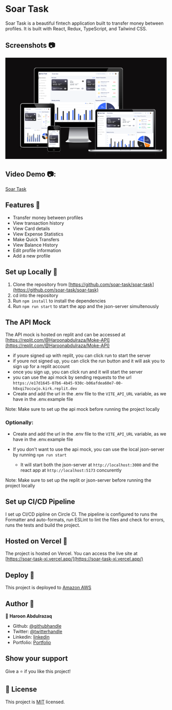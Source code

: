 # Soar Task

Soar Task is a beautiful fintech application built to transfer money between profiles. It is built with React, Redux, TypeScript, and Tailwind CSS.

## Screenshots 📷

![Soar Task](./src/assets/images/soar-task-image.png)

## Video Demo 📷:

[Soar Task](https://drive.google.com/file/d/1HH_jmkdh2-cVaG99HdNd032Psd4r9LFC/view?usp=sharing)

## Features 🚀

- Transfer money between profiles
- View transaction history
- View Card details
- View Expense Statistics
- Make Quick Transfers
- View Balance History
- Edit profile information
- Add a new profile

## Set up Locally 🔧

1. Clone the repository from [https://github.com/soar-task/soar-task](https://github.com/soar-task/soar-task)
2. cd into the repository
3. Run `npm install` to install the dependencies
4. Run `npm run start` to start the app and the json-server simultenously

## The API Mock

The API mock is hosted on replit and can be accessed at [https://replit.com/@Haroonabdulraza/Moke-API](https://replit.com/@Haroonabdulraza/Moke-API)

- if youre signed up with replit, you can click run to start the server
- if youre not signed up, you can click the run button and it will ask you to sign up for a replit account
- once you sign up, you can click run and it will start the server
- you can use the api mock by sending requests to the url `https://e17d1645-07b6-4b45-930c-b06afdea60e7-00-h8xqi7occwjo.kirk.replit.dev`
- Create and add the url in the .env file to the `VITE_API_URL` variable, as we have in the .env.example file

Note: Make sure to set up the api mock before running the project locally

### Optionally:

- Create and add the url in the .env file to the `VITE_API_URL` variable, as we have in the .env.example file

- If you don't want to use the api mock, you can use the local json-server by running `npm run start`
  - It will start both the json-server at `http://localhost:3000` and the react app at `http://localhost:5173` concurently

Note: Make sure to set up the replit or json-server before running the project locally

## Set up CI/CD Pipeline

I set up CI/CD pipline on Circle CI. The pipeline is configured to runs the Formatter and auto-formats, run ESLint to lint the files and check for errors, runs the tests and build the project.

## Hosted on Vercel 🚀

The project is hosted on Vercel. You can access the live site at [https://soar-task-xi.vercel.app/](https://soar-task-xi.vercel.app/)

## Deploy 🚀

This project is deployed to [Amazon AWS]()

## Author 👨

👤 **Haroon Abdulrazaq**

- Github: [@githubhandle](https://github.com/Haroonabdulrazaq)
- Twitter: [@twitterhandle](https://twitter.com/hanq_o)
- Linkedin: [linkedin](https://www.linkedin.com/in/haroonabdulrazaq)
- Portfolio: [Portfolio](https://www.haroonabdulrazaq.tech)

## Show your support

Give a ⭐️ if you like this project!

## 📝 License

This project is [MIT](lic.url) licensed.
